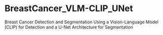 # BreastCancer_VLM-CLIP_UNet
Breast Cancer Detection and Segmentation Using a Vision-Language Model (CLIP) for Detection and a U-Net Architecture for Segmentation
